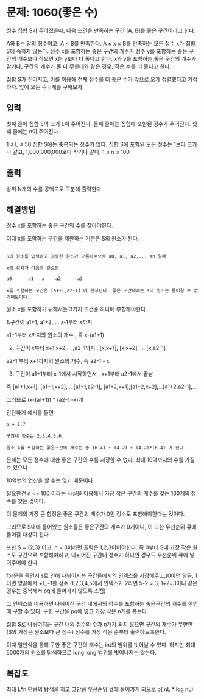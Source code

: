 # 문제: 1060(좋은 수)

정수 집합 S가 주어졌을때, 다음 조건을 만족하는 구간 [A, B]를 좋은 구간이라고 한다.

A와 B는 양의 정수이고, A < B를 만족한다.
A ≤ x ≤ B를 만족하는 모든 정수 x가 집합 S에 속하지 않는다.
정수 x를 포함하는 좋은 구간의 개수가 정수 y를 포함하는 좋은 구간의 개수보다 작으면 x는 y보다 더 좋다고 한다. x와 y를 포함하는 좋은 구간의 개수가 같거나, 구간의 개수가 둘 다 무한대와 같은 경우, 작은 수를 더 좋다고 한다.

집합 S가 주어지고, 이를 이용해 전체 정수를 더 좋은 수가 앞으로 오게 정렬했다고 가정하자. 앞에 오는 수 n개를 구해보자.

## 입력

첫째 줄에 집합 S의 크기 L이 주어진다. 둘째 줄에는 집합에 포함된 정수가 주어진다. 셋째 줄에는 n이 주어진다.

1 ≤ L ≤ 50
집합 S에는 중복되는 정수가 없다.
집합 S에 포함된 모든 정수는 1보다 크거나 같고, 1,000,000,000보다 작거나 같다.
1 ≤ n ≤ 100

## 출력

상위 N개의 수를 공백으로 구분해 출력한다.

## 해결방법

정수 x를 포함하는 좋은 구간의 수를 찾아야한다.

이때 x를 포함하는 구간을 제한하는 기준은 S의 원소가 된다.
```

S의 원소를 입력받고 정렬한 원소가 오름차순으로 a0, a1, a2,... an 일때

x의 위치가 다음과 같으면

a0      a1   x    a2      a3        

x를 포함하는 구간은 [a1+1,a2-1] 에 한정된다. 좋은 구간내에는 s의 원소는 들어갈 수 없기때문이다.
```
원소 x를 포함하기 위해서는 3가지 조건중 하나에 부합해야한다.

1.구간이 a1+1, a1+2,.... x-1부터 x까지

a1+1부터 x까지의 원소의 개수 , 즉 x-(a1+1)

2. 구간이 x부터 x+1,x+2,....,a2-1까지 , [x,x+1], [x,x+2], ... [x,a2-1]

a2-1 부터 x+1까지의 원소의 개수, 즉 a2-1 - x

3. 구간이 a1+1부터 x-1에서 시작하면서 , x+1부터 a2-1에서 끝남

즉 [a1+1,x+1], [a1+1,x+2],... [a1+1,a2-1], [a1+2,x+1],[a1+2,x+2],...[a1+2,a2-1],...

그러므로 (x-(a1+1)) * (a2-1 -x)개

간단하게 예시를 들면
```
s = 1,7

구간내 정수는 2,3,4,5,6

원소 4를 포함하는 좋은구간의 개수는 총 (6-4) + (4-2) + (4-2)*(6-4) 가 된다.

```

문제는 모든 정수에 대한 좋은 구간의 수를 저장할 수 없다. 최대 10억까지의 수를 가질 수 있으니

10억번의 연산을 할 수는 없기 때문이다.

필요한건 n <= 100 이라는 사실을 이용해서 가장 작은 구간의 개수를 갖는 100개의 정수를 찾는 것이다.

이 문제의 가장 큰 함정은 좋은 구간의 개수가 0인 정수도 포함해야한다는 것이다.

그러므로 S내에 들어있는 원소들은 좋은구간의 개수가 0개이니, 이 또한 우선순위 큐에 들어갈 대상이 된다.

또한 S = {2,3} 이고, n = 3이라면 출력은 1,2,3이어야한다. 즉 0부터 S내 가장 작은 원소도 구간으로 포함해야하고, 나뉘어진 구간내 정수가 하나인 경우도 우선순위 큐에 넣어주어야 한다.

for문을 돌면서 s로 인해 나뉘어지는 구간들에서의 인덱스를 저장해주고,(0이면 양끝, 1이면 양끝에서 +1, -1한 정수, 1,2,3,4,5에서 인덱스가 2라면 5-2 = 3, 1+2=3이니 같은 경우는 중복해서 pq에 들어가지 않도록 스킵)

그 인덱스를 이용하면 나뉘어진 구간 내에서의 정수를 포함하는 좋은구간의 개수를 한번에 구할 수 있다. 구한 구간을 pq에 넣고 가장 작은 n개를 뽑는다.

집합 S로 나뉘어지는 구간 내의 정수의 수가 n개가 되지 않으면 구간의 개수가 무한한 (S의 가장큰 원소보다 큰 정수) 정수를 가장 작은 순부터 출력하도록한다.

이때 일반식을 통해 구한 좋은 구간의 개수는 int의 범위를 벗어날 수 있다. 하지만 최대 5000개의 원소를 탐색하므로 long long 범위를 벗어나지는 않는다.


## 복잡도

최대 L*n 만큼의 탐색을 하고 그만큼 우선순위 큐에 들어가게 되므로 o( nL * log nL)